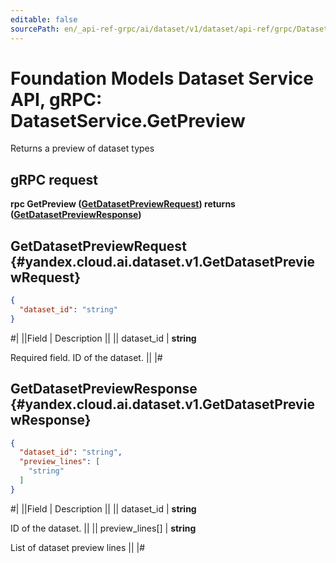 ```yaml
---
editable: false
sourcePath: en/_api-ref-grpc/ai/dataset/v1/dataset/api-ref/grpc/Dataset/getPreview.md
---
```


# Foundation Models Dataset Service API, gRPC: DatasetService.GetPreview

Returns a preview of dataset types

## gRPC request

**rpc GetPreview ([GetDatasetPreviewRequest](#yandex.cloud.ai.dataset.v1.GetDatasetPreviewRequest)) returns ([GetDatasetPreviewResponse](#yandex.cloud.ai.dataset.v1.GetDatasetPreviewResponse))**

## GetDatasetPreviewRequest {#yandex.cloud.ai.dataset.v1.GetDatasetPreviewRequest}

```json
{
  "dataset_id": "string"
}
```

#|
||Field | Description ||
|| dataset_id | **string**

Required field. ID of the dataset. ||
|#

## GetDatasetPreviewResponse {#yandex.cloud.ai.dataset.v1.GetDatasetPreviewResponse}

```json
{
  "dataset_id": "string",
  "preview_lines": [
    "string"
  ]
}
```

#|
||Field | Description ||
|| dataset_id | **string**

ID of the dataset. ||
|| preview_lines[] | **string**

List of dataset preview lines ||
|#